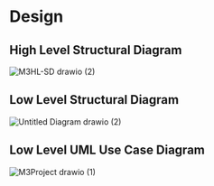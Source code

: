 # Design

## High Level Structural Diagram
![M3HL-SD drawio (2)](https://user-images.githubusercontent.com/98812321/157850296-ff7d0ba1-010d-49da-bb80-07c182e5e43c.png)
## Low Level Structural Diagram
![Untitled Diagram drawio (2)](https://user-images.githubusercontent.com/98812321/157847273-1cba3ed4-d910-4c36-a804-92bf7978672e.png)


## Low Level UML Use Case Diagram
![M3Project drawio (1)](https://user-images.githubusercontent.com/98812321/157847931-ab07a16f-1389-4d8b-ad97-bbd62743cdc0.png)
